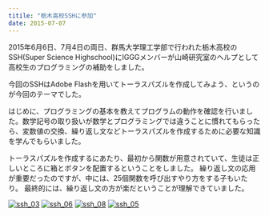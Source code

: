 ```yaml
---
titile: "栃木高校SSHに参加"
date: 2015-07-07
---
```


2015年6月6日、7月4日の両日、群馬大学理工学部で行われた栃木高校のSSH(Super Science Highschool)にIGGGメンバーが山崎研究室のヘルプとして高校生のプログラミングの補助をしました。

今回のSSHはAdobe Flashを用いてトーラスパズルを作成してみよう、というのが今回のテーマでした。

はじめに、プログラミングの基本を教えてプログラムの動作を確認を行いました。数学記号の取り扱いが数学とプログラミングでは違うことに慣れてもらったら、変数値の交換、繰り返し文などトーラスパズルを作成するために必要な知識を学んでもらいました。

トーラスパズルを作成するにあたり、最初から関数が用意されていて、生徒は正しいところに箱とボタンを配置するということをしました。
繰り返し文の応用が重要だったのですが、中には、25個関数を呼び出すやり方をする子もいたり。
最終的には、繰り返し文の方が楽だということが理解できていました。

[![ssh_03](//www.iggg.org/wp-content/uploads/2015/07/ssh_03-150x150.jpg)](//www.iggg.org/wp-content/uploads/2015/07/ssh_03.jpg) [![ssh_06](//www.iggg.org/wp-content/uploads/2015/07/ssh_06-150x150.jpg)](//www.iggg.org/wp-content/uploads/2015/07/ssh_06.jpg) [![ssh_08](//www.iggg.org/wp-content/uploads/2015/07/ssh_08-150x150.jpg)](//www.iggg.org/wp-content/uploads/2015/07/ssh_08.jpg) [![ssh_05](//www.iggg.org/wp-content/uploads/2015/07/ssh_05-e1436245269387-150x150.jpg)](//www.iggg.org/wp-content/uploads/2015/07/ssh_05-e1436245269387.jpg)